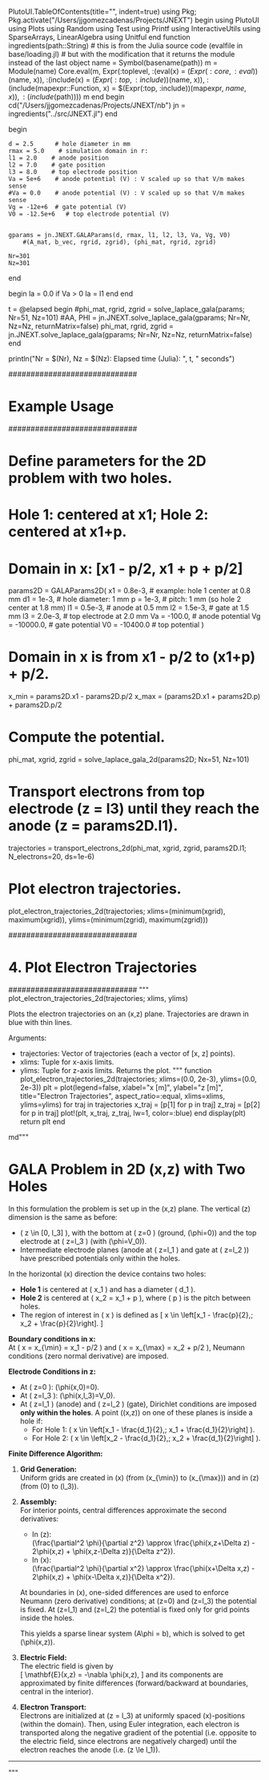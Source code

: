 PlutoUI.TableOfContents(title="", indent=true)
using Pkg; Pkg.activate("/Users/jjgomezcadenas/Projects/JNEXT")
begin
	using PlutoUI
	using Plots
	using Random
	using Test
	using Printf
	using InteractiveUtils
	using SparseArrays, LinearAlgebra
	using Unitful 
end
function ingredients(path::String)
    # this is from the Julia source code (evalfile in base/loading.jl)
    # but with the modification that it returns the module instead of the last object
    name = Symbol(basename(path))
    m = Module(name)
    Core.eval(m,
        Expr(:toplevel,
                :(eval(x) = $(Expr(:core, :eval))($name, x)),
                :(include(x) = $(Expr(:top, :include))($name, x)),
                :(include(mapexpr::Function, x) = $(Expr(:top, :include))(mapexpr, $name, x)),
                :(include($path))))
    m
end
begin
	cd("/Users/jjgomezcadenas/Projects/JNEXT/nb")
	jn = ingredients("../src/JNEXT.jl")
end

begin

	d = 2.5      # hole diameter in mm 
	rmax = 5.0    # simulation domain in r: 
	l1 = 2.0    # anode position
	l2 = 7.0    # gate position
	l3 = 8.0    # top electrode position
	Va = 5e+6    # anode potential (V) : V scaled up so that V/m makes sense
	#Va = 0.0    # anode potential (V) : V scaled up so that V/m makes sense
	Vg = -12e+6  # gate potential (V)
	V0 = -12.5e+6   # top electrode potential (V)
	
	
	gparams = jn.JNEXT.GALAParams(d, rmax, l1, l2, l3, Va, Vg, V0)
		#(A_mat, b_vec, rgrid, zgrid), (phi_mat, rgrid, zgrid)
	
	Nr=301 
	Nz=301
end

begin 
	la = 0.0
	if Va > 0
		la = l1
	end
end

t = @elapsed begin
    #phi_mat, rgrid, zgrid = solve_laplace_gala(params; Nr=51, Nz=101)
	#AA, PHI = jn.JNEXT.solve_laplace_gala(gparams; Nr=Nr, Nz=Nz, returnMatrix=false)
	phi_mat, rgrid, zgrid = jn.JNEXT.solve_laplace_gala(gparams; Nr=Nr, Nz=Nz, returnMatrix=false)
end

println("Nr = $(Nr), Nz = $(Nz): Elapsed time (Julia): ", t, " seconds")

#############################
# Example Usage
#############################
# Define parameters for the 2D problem with two holes.
# Hole 1: centered at x1; Hole 2: centered at x1+p.
# Domain in x: [x1 - p/2, x1 + p + p/2]
params2D = GALAParams2D(
    x1 = 0.8e-3,    # example: hole 1 center at 0.8 mm
    d1 = 1e-3,      # hole diameter: 1 mm
    p  = 1e-3,      # pitch: 1 mm (so hole 2 center at 1.8 mm)
    l1 = 0.5e-3,    # anode at 0.5 mm
    l2 = 1.5e-3,    # gate at 1.5 mm
    l3 = 2.0e-3,    # top electrode at 2.0 mm
    Va = -100.0,    # anode potential
    Vg = -10000.0,  # gate potential
    V0 = -10400.0   # top potential
)

# Domain in x is from x1 - p/2 to (x1+p) + p/2.
x_min = params2D.x1 - params2D.p/2
x_max = (params2D.x1 + params2D.p) + params2D.p/2



# Compute the potential.
phi_mat, xgrid, zgrid = solve_laplace_gala_2d(params2D; Nx=51, Nz=101)
# Transport electrons from top electrode (z = l3) until they reach the anode (z = params2D.l1).
trajectories = transport_electrons_2d(phi_mat, xgrid, zgrid, params2D.l1; N_electrons=20, ds=1e-6)
# Plot electron trajectories.
plot_electron_trajectories_2d(trajectories; xlims=(minimum(xgrid), maximum(xgrid)), ylims=(minimum(zgrid), maximum(zgrid)))

#############################
# 4. Plot Electron Trajectories
#############################
"""
    plot_electron_trajectories_2d(trajectories; xlims, ylims)

Plots the electron trajectories on an (x,z) plane.
Trajectories are drawn in blue with thin lines.

Arguments:
  - trajectories: Vector of trajectories (each a vector of [x, z] points).
  - xlims: Tuple for x-axis limits.
  - ylims: Tuple for z-axis limits.
Returns the plot.
"""
function plot_electron_trajectories_2d(trajectories; xlims=(0.0, 2e-3), ylims=(0.0, 2e-3))
    plt = plot(legend=false, xlabel="x [m]", ylabel="z [m]",
               title="Electron Trajectories", aspect_ratio=:equal,
               xlims=xlims, ylims=ylims)
    for traj in trajectories
        x_traj = [p[1] for p in traj]
        z_traj = [p[2] for p in traj]
        plot!(plt, x_traj, z_traj, lw=1, color=:blue)
    end
    display(plt)
    return plt
end


md"""
# GALA Problem in 2D (x,z) with Two Holes

In this formulation the problem is set up in the (x,z) plane. The vertical (z) dimension is the same as before:
- \( z \in [0, l_3] \), with the bottom at \( z=0 \) (ground, \(\phi=0\)) and the top electrode at \( z=l_3 \) (with \(\phi=V_0\)).
- Intermediate electrode planes (anode at \( z=l_1 \) and gate at \( z=l_2 \)) have prescribed potentials only within the holes.

In the horizontal (x) direction the device contains two holes:
- **Hole 1** is centered at \( x_1 \) and has a diameter \( d_1 \).
- **Hole 2** is centered at \( x_2 = x_1 + p \), where \( p \) is the pitch between holes.
- The region of interest in \( x \) is defined as
  \[
  x \in \left[x_1 - \frac{p}{2},\; x_2 + \frac{p}{2}\right].
  \]
  
**Boundary conditions in x:**  
At \( x = x_{\min} = x_1 - p/2 \) and \( x = x_{\max} = x_2 + p/2 \), Neumann conditions (zero normal derivative) are imposed.

**Electrode Conditions in z:**  
- At \( z=0 \): \(\phi(x,0)=0\).  
- At \( z=l_3 \): \(\phi(x,l_3)=V_0\).  
- At \( z=l_1 \) (anode) and \( z=l_2 \) (gate), Dirichlet conditions are imposed **only within the holes**. A point \((x,z)\) on one of these planes is inside a hole if:
  - For Hole 1: \( x \in \left[x_1 - \frac{d_1}{2},\; x_1 + \frac{d_1}{2}\right] \).
  - For Hole 2: \( x \in \left[x_2 - \frac{d_1}{2},\; x_2 + \frac{d_1}{2}\right] \).

**Finite Difference Algorithm:**
1. **Grid Generation:**  
   Uniform grids are created in \(x\) (from \(x_{\min}\) to \(x_{\max}\)) and in \(z\) (from \(0\) to \(l_3\)).

2. **Assembly:**  
   For interior points, central differences approximate the second derivatives:
   - In \(z\):  
     \(\frac{\partial^2 \phi}{\partial z^2} \approx \frac{\phi(x,z+\Delta z) - 2\phi(x,z) + \phi(x,z-\Delta z)}{\Delta z^2}\).
   - In \(x\):  
     \(\frac{\partial^2 \phi}{\partial x^2} \approx \frac{\phi(x+\Delta x,z) - 2\phi(x,z) + \phi(x-\Delta x,z)}{\Delta x^2}\).
   
   At boundaries in \(x\), one-sided differences are used to enforce Neumann (zero derivative) conditions; at \(z=0\) and \(z=l_3\) the potential is fixed. At \(z=l_1\) and \(z=l_2\) the potential is fixed only for grid points inside the holes.
   
   This yields a sparse linear system \(A\phi = b\), which is solved to get \(\phi(x,z)\).

3. **Electric Field:**  
   The electric field is given by  
   \[
   \mathbf{E}(x,z) = -\nabla \phi(x,z),
   \]
   and its components are approximated by finite differences (forward/backward at boundaries, central in the interior).

4. **Electron Transport:**  
   Electrons are initialized at \(z = l_3\) at uniformly spaced \(x\)-positions (within the domain). Then, using Euler integration, each electron is transported along the negative gradient of the potential (i.e. opposite to the electric field, since electrons are negatively charged) until the electron reaches the anode (i.e. \(z \le l_1\)).

---
"""
